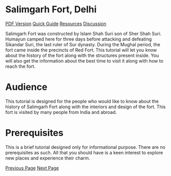 # Salimgarh Fort, Delhi
[PDF Version](../salimgarh_fort/salimgarh_fort_pdf_version.md)
[Quick Guide](../salimgarh_fort/salimgarh_fort_quick_guide.md)
[Resources](../salimgarh_fort/salimgarh_fort_useful_resources.md)
[Discussion](../salimgarh_fort/salimgarh_fort_discussion.md)

Salimgarh Fort was constructed by Islam Shah Suri son of Sher Shah Suri. Humayun camped here for three days before attacking and defeating Sikandar Suri, the last ruler of Sur dynasty. During the Mughal period, the fort came inside the precincts of Red Fort. This tutorial will let you know about the history of the fort along with the structures present inside. You will also get the information about the best time to visit it along with how to reach the fort.

# Audience
This tutorial is designed for the people who would like to know about the history of Salimgarh Fort along with the interiors and design of the fort. This fort is visited by many people from India and abroad.

# Prerequisites
This is a brief tutorial designed only for informational purpose. There are no prerequisites as such. All that you should have is a keen interest to explore new places and experience their charm.


[Previous Page](../salimgarh_fort/index.md) [Next Page](../salimgarh_fort/salimgarh_fort_overview.md) 
